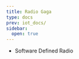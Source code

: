 ```yaml
---
title: Radio Gaga
type: docs
prev: iot_docs/
sidebar:
  open: true
---
```


- Software Defined Radio